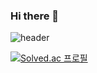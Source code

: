 ### Hi there 👋

![header](https://capsule-render.vercel.app/api?type=rect&color=gradient&text=%20%20si1ver6ee%20%20&fontAlign=30&fontSize=30&textBg=true&desc=Habit%20is%20a%20second%20nature.&descAlign=60&descAlignY=50)

[![Solved.ac 프로필](http://mazassumnida.wtf/api/v2/generate_badge?boj=do_not_do_that)](https://solved.ac/do_not_do_that)
<!--
**si1ver6ee/si1ver6ee** is a ✨ _special_ ✨ repository because its `README.md` (this file) appears on your GitHub profile.

Here are some ideas to get you started:

- 🔭 I’m currently working on ...
- 🌱 I’m currently learning ...
- 👯 I’m looking to collaborate on ...
- 🤔 I’m looking for help with ...
- 💬 Ask me about ...
- 📫 How to reach me: ...
- 😄 Pronouns: ...
- ⚡ Fun fact: ...
-->
